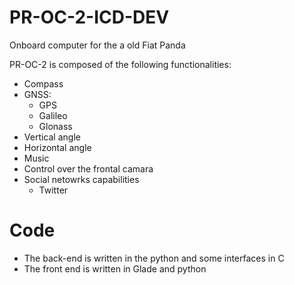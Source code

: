 # PR-OC-2-ICD-DEV
Onboard computer for the a old Fiat Panda



PR-OC-2 is composed of the following functionalities:

- Compass
- GNSS:
  - GPS
  - Galileo
  - Glonass
- Vertical angle
- Horizontal angle
- Music
- Control over the frontal camara
- Social netowrks capabilities
  - Twitter


# Code

- The  back-end is written in the python and some interfaces in C
- The front end is written in Glade and python
